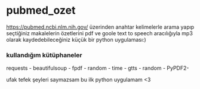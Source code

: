 # pubmed_ozet
https://pubmed.ncbi.nlm.nih.gov/ üzerinden anahtar kelimelerle arama yapıp seçtiğiniz makalelerin özetlerini pdf ve goole text to speech aracılığıyla mp3 olarak kaydedebileceğiniz küçük bir python uygulaması:)

### kullandığım kütüphaneler
requests - 
beautifulsoup - 
fpdf - 
random - 
time - 
gtts - 
random - 
PyPDF2- 


ufak tefek şeyleri saymazsam bu ilk python uygulamam <3 

